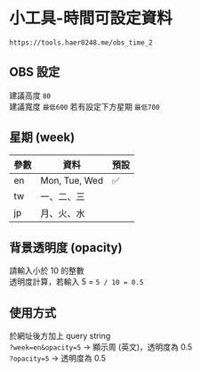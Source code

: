# 小工具-時間可設定資料
`https://tools.haer0248.me/obs_time_2`

## OBS 設定
建議高度 `80`  
建議寬度 `最低600` 若有設定下方星期 `最低700`

## 星期 (week)
|參數|資料|預設|
|----|----|----|
|en|Mon, Tue, Wed|✅|
|tw|一、二、三||
|jp|月、火、水||

## 背景透明度 (opacity)
請輸入小於 10 的整數  
透明度計算，若輸入 5 = `5 / 10 = 0.5`

## 使用方式
於網址後方加上 query string  
`?week=en&opacity=5` → 顯示周 (英文)，透明度為 0.5  
`?opacity=5` → 透明度為 0.5
